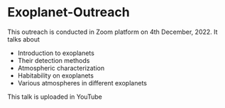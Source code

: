 # Exoplanet-Outreach

This outreach is conducted in Zoom platform on 4th December, 2022. It talks about
* Introduction to exoplanets
* Their detection methods
* Atmospheric characterization
* Habitability on exoplanets
* Various atmospheres in different exoplanets


This talk is uploaded in YouTube 
